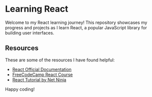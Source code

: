 # Learning React

Welcome to my React learning journey! This repository showcases my progress and projects as I learn React, a popular JavaScript library for building user interfaces.


## Resources

These are some of the resources I have found helpful:

- [React Official Documentation](https://reactjs.org/docs/getting-started.html)
- [FreeCodeCamp React Course](https://www.freecodecamp.org/learn/front-end-libraries/react/)
- [React Tutorial by Net Ninja](https://www.youtube.com/playlist?list=PL4cUxeGkcC9gQeDH6xYhmO-db2mhoTSrT)

Happy coding!